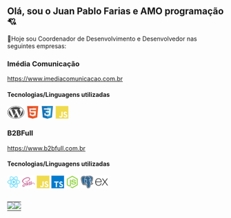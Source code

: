 ## Olá, sou o Juan Pablo Farias e AMO programação💘

🔨Hoje sou Coordenador de Desenvolvimento e Desenvolvedor nas seguintes empresas: 

### Imédia Comunicação
https://www.imediacomunicacao.com.br

#### Tecnologias/Linguagens utilizadas

<div align="left">
  <img align="center" alt="Juan Pablo Farias - Wordpress" height="30" width="40" src="https://raw.githubusercontent.com/devicons/devicon/master/icons/wordpress/wordpress-plain.svg">
  
  <img align="center" alt="Juan Pablo Farias - HTML" height="30" width="30" src="https://raw.githubusercontent.com/devicons/devicon/master/icons/html5/html5-original.svg">
  <img align="center" alt="Juan Pablo Farias - CSS" height="30" width="30" src="https://raw.githubusercontent.com/devicons/devicon/master/icons/css3/css3-original.svg">
  <img align="center" alt="Juan Pablo Farias - Javascript" height="30" width="30" src="https://raw.githubusercontent.com/devicons/devicon/master/icons/javascript/javascript-plain.svg">
   <img align="center" alt="Juan Pablo Farias - PHP" height="30" width="0" src="https://raw.githubusercontent.com/devicons/devicon/master/icons/php/php-plain.svg">
</div>


### B2BFull
https://www.b2bfull.com.br

#### Tecnologias/Linguagens utilizadas

<div align="left">
  <img align="center" alt="Juan Pablo Farias - React" height="30" width="30" src="https://raw.githubusercontent.com/devicons/devicon/master/icons/react/react-original.svg">
  <img align="center" alt="Juan Pablo Farias - SASS" height="30" width="30" src="https://raw.githubusercontent.com/devicons/devicon/master/icons/sass/sass-original.svg">
  <img align="center" alt="Juan Pablo Farias - Javascript" height="30" width="30" src="https://raw.githubusercontent.com/devicons/devicon/master/icons/javascript/javascript-plain.svg">
  <img align="center" alt="Juan Pablo Farias - Ts" height="30" width="30" src="https://raw.githubusercontent.com/devicons/devicon/master/icons/typescript/typescript-plain.svg">
  
  
   <img align="center" alt="Juan Pablo Farias - NodeJS" height="30" width="30" src="https://raw.githubusercontent.com/devicons/devicon/master/icons/nodejs/nodejs-original.svg">
 
  <img align="center" alt="Juan Pablo Farias - PostgreSQL" height="30" width="30" src="https://raw.githubusercontent.com/devicons/devicon/master/icons/postgresql/postgresql-original.svg">
 <img align="center" alt="Juan Pablo Farias - Express" height="30" width="30" src="https://raw.githubusercontent.com/devicons/devicon/master/icons/express/express-original.svg">
  
</div>
<br>

<table cellpadding="0">
  <tr style="padding: 0">
    <td valign="top" style="padding: 0"><a href="https://github.com/juanfariasdev"><img height="200" src="https://github-readme-stats.vercel.app/api?username=juanfariasdev&show_icons=true&theme=dark&include_all_commits=true&count_private=true"/></a>
    </td>
    <td valign="top" style="padding: 0">
      <a href="https://github.com/juanfariasdev">
        <img height="200"" src="https://github-readme-stats.vercel.app/api/top-langs/?username=juanfariasdev&layout=compact&langs_count=7&theme=dark"/>
                                                                                                                                                     </a></td>
  </tr>
</table>
